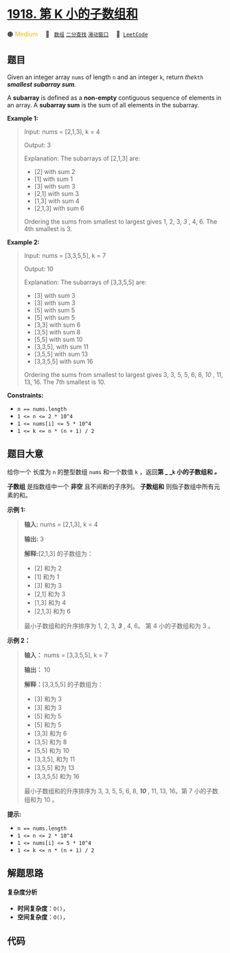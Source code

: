 # [1918. 第 K 小的子数组和](https://leetcode.com/problems/kth-smallest-subarray-sum)

🟠 <font color=#ffb800>Medium</font>&emsp; 🔖&ensp; [`数组`](/tag/array.md) [`二分查找`](/tag/binary-search.md) [`滑动窗口`](/tag/sliding-window.md)&emsp; 🔗&ensp;[`LeetCode`](https://leetcode.com/problems/kth-smallest-subarray-sum)

## 题目

Given an integer array `nums` of length `n` and an integer `k`, return
_the_`kth` _**smallest subarray sum**._

A **subarray** is defined as a **non-empty** contiguous sequence of elements
in an array. A **subarray sum** is the sum of all elements in the subarray.



**Example 1:**

> Input: nums = [2,1,3], k = 4
> 
> Output: 3
> 
> Explanation: The subarrays of [2,1,3] are:
> - [2] with sum 2
> - [1] with sum 1
> - [3] with sum 3
> - [2,1] with sum 3
> - [1,3] with sum 4
> - [2,1,3] with sum 6 
> 
> Ordering the sums from smallest to largest gives 1, 2, 3, _3_ , 4, 6. The 4th smallest is 3.

**Example 2:**

> Input: nums = [3,3,5,5], k = 7
> 
> Output: 10
> 
> Explanation: The subarrays of [3,3,5,5] are:
> - [3] with sum 3
> - [3] with sum 3
> - [5] with sum 5
> - [5] with sum 5
> - [3,3] with sum 6
> - [3,5] with sum 8
> - [5,5] with sum 10
> - [3,3,5], with sum 11
> - [3,5,5] with sum 13
> - [3,3,5,5] with sum 16
> 
> Ordering the sums from smallest to largest gives 3, 3, 5, 5, 6, 8, _10_ , 11, 13, 16. The 7th smallest is 10.

**Constraints:**

  * `n == nums.length`
  * `1 <= n <= 2 * 10^4`
  * `1 <= nums[i] <= 5 * 10^4`
  * `1 <= k <= n * (n + 1) / 2`


## 题目大意

给你一个 长度为 `n` 的整型数组 `nums` 和一个数值 `k` ，返回**第 _ _`k` 小的子数组和 _。_**

**子数组** 是指数组中一个 **非空**  且不间断的子序列。  **子数组和** 则指子数组中所有元素的和。



**示例 1:**

> 
> 
> 
> 
> 
> **输入:** nums = [2,1,3], k = 4
> 
> **输出:** 3
> 
> **解释:**[2,1,3] 的子数组为：
> - [2] 和为 2
> - [1] 和为 1
> - [3] 和为 3
> - [2,1] 和为 3
> - [1,3] 和为 4
> - [2,1,3] 和为 6 
> 
> 最小子数组和的升序排序为 1, 2, 3, **_3_** , 4, 6。 第 4 小的子数组和为 3 。
> 
> 

**示例 2：**

> 
> 
> 
> 
> 
> **输入：** nums = [3,3,5,5], k = 7
> 
> **输出：** 10
> 
> **解释：**[3,3,5,5] 的子数组为：
> - [3] 和为 3
> - [3] 和为 3
> - [5] 和为 5
> - [5] 和为 5
> - [3,3] 和为 6
> - [3,5] 和为 8
> - [5,5] 和为 10
> - [3,3,5], 和为 11
> - [3,5,5] 和为 13
> - [3,3,5,5] 和为 16
> 
> 最小子数组和的升序排序为 3, 3, 5, 5, 6, 8, **_10_** , 11, 13, 16。第 7 小的子数组和为 10 。
> 
> 



**提示:**

  * `n == nums.length`
  * `1 <= n <= 2 * 10^4`
  * `1 <= nums[i] <= 5 * 10^4`
  * `1 <= k <= n * (n + 1) / 2`


## 解题思路

#### 复杂度分析

- **时间复杂度**：`O()`，
- **空间复杂度**：`O()`，

## 代码

```javascript

```